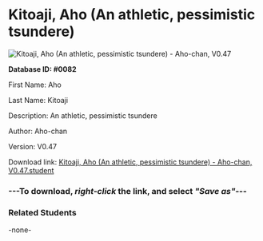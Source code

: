 # Kitoaji, Aho (An athletic, pessimistic tsundere)

<img src="../../Files/Images/Kitoaji, Aho (An athletic, pessimistic tsundere).png" title="Kitoaji, Aho (An athletic, pessimistic tsundere) - Aho-chan, V0.47">

**Database ID: #0082**

First Name: Aho

Last Name: Kitoaji

Description: An athletic, pessimistic tsundere

Author: Aho-chan

Version: V0.47

Download link: <a href="https://raw.githubusercontent.com/Arbiter1223/Daigaku-Gurashi-Custom-Students/master/Files/Student%20Files/Kitoaji%2C%20Aho%20(An%20athletic%2C%20pessimistic%20tsundere)%20-%20Aho-chan%2C%20V0.47.student">Kitoaji, Aho (An athletic, pessimistic tsundere) - Aho-chan, V0.47.student</a>

### ---**To download, _right-click_ the link, and select _"Save as"_**---

### Related Students

-none-
